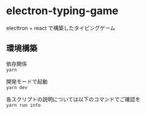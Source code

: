 # electron-typing-game

electtron + react で構築したタイピングゲーム

## 環境構築
依存関係  
`yarn`  

開発モードで起動  
`yarn dev`  

各スクリプトの説明については以下のコマンドでご確認を  
`yarn run info`  

